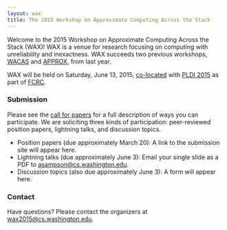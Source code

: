 ```yaml
---
layout: wax
title: The 2015 Workshop on Approximate Computing Across the Stack
---
```

Welcome to the 2015 Workshop on Approximate Computing Across the Stack (WAX)! WAX is a venue for research focusing on computing with unreliability and inexactness. WAX succeeds two previous workshops, [WACAS][] and [APPROX][], from last year.

[wacas]: http://sampa.cs.washington.edu/wacas14/
[approx]: http://approx2014.cs.umass.edu

WAX will be held on Saturday, June 13, 2015, [co-located][pldiwks] with [PLDI 2015][] as part of [FCRC][].

[pldiwks]: http://conf.researchr.org/track/pldi2015/pldi2015-workshops
[FCRC]: http://fcrc.acm.org/
[PLDI 2015]: http://conf.researchr.org/home/pldi2015

### Submission

Please see the [call for papers][cfp] for a full description of ways you can participate. We are soliciting three kinds of participation: peer-reviewed position papers, lightning talks, and discussion topics.

* Position papers (due approximately March 20): A link to the submission site will appear here.
* Lightning talks (due approximately June 3): Email your single slide as a PDF to [asampson@cs.washington.edu](mailto:asampson@cs.washington.edu).
* Discussion topics (also due approximately June 3): A form will appear here.

[cfp]: cfp.html

### Contact

Have questions? Please contact the organizers at
[wax2015@cs.washington.edu][organizers].

[organizers]: mailto:wax2015@cs.washington.edu
